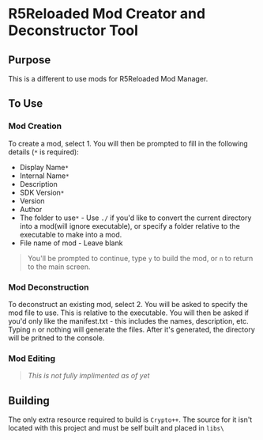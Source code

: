 # R5Reloaded Mod Creator and Deconstructor Tool

## Purpose
This is a different to use mods for R5Reloaded Mod Manager.

## To Use
### Mod Creation
To create a mod, select 1.
You will then be prompted to fill in the following details (`*` is required):
- Display Name`*`
- Internal Name`*`
- Description
- SDK Version`*`
- Version
- Author
- The folder to use`*` - Use `./` if you'd like to convert the current directory into a mod(will ignore executable), or specify a folder relative to the executable to make into a mod.
- File name of mod - Leave blank 
> You'll be prompted to continue, type `y` to build the mod, or `n` to return to the main screen.

### Mod Deconstruction
To deconstruct an existing mod, select 2.
You will be asked to specify the mod file to use. This is relative to the executable.
You will then be asked if you'd only like the manifest.txt - this includes the names, description, etc. Typing `n` or nothing will generate the files.
After it's generated, the directory will be pritned to the console.

### Mod Editing
> *This is not fully implimented as of yet*

## Building
The only extra resource required to build is `Crypto++`. The source for it isn't located with this project and must be self built and placed in `libs\`

